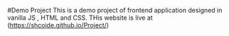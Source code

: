 #Demo Project
This is a demo project of frontend application designed in vanilla JS , HTML and CSS.
THis website is live at (https://shcoide.github.io/Project/)
